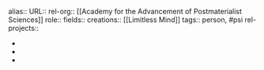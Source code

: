 alias::
URL::
rel-org:: [[Academy for the Advancement of Postmaterialist Sciences]]
role::
fields::
creations:: [[Limitless Mind]]
tags:: person, #psi
rel-projects::

-
-
-
